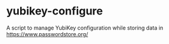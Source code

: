 # yubikey-configure

A script to manage YubiKey configuration while storing data in https://www.passwordstore.org/
